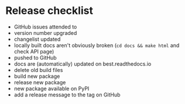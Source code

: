 # Release checklist

- GitHub issues attended to
- version number upgraded
- changelist updated
- locally built docs aren't obviously broken (`cd docs && make html` and check API page)
- pushed to GitHub
- docs are (automatically) updated on best.readthedocs.io
- delete old build files
- build new package
- release new package
- new package available on PyPI
- add a release message to the tag on GitHub

